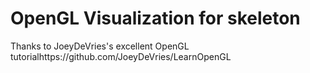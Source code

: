 # OpenGL Visualization for skeleton
Thanks to JoeyDeVries's excellent OpenGL tutorialhttps://github.com/JoeyDeVries/LearnOpenGL

